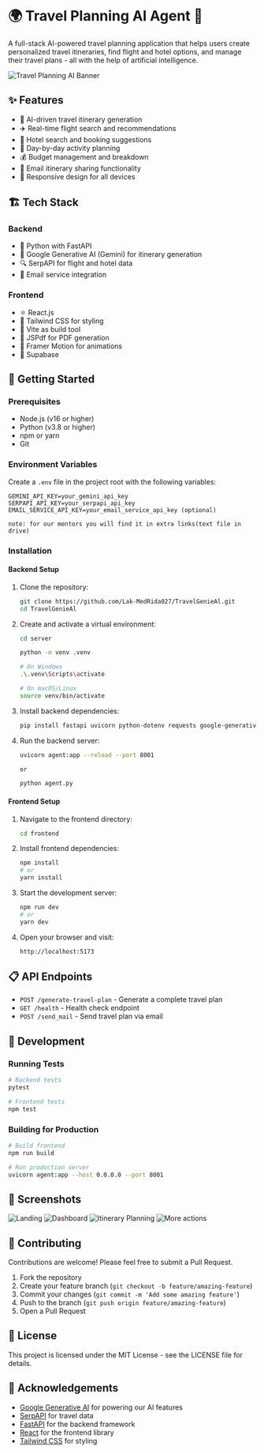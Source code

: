 # 🌍 Travel Planning AI Agent 🧳

A full-stack AI-powered travel planning application that helps users create personalized travel itineraries, find flight and hotel options, and manage their travel plans - all with the help of artificial intelligence.

![Travel Planning AI Banner](./src/logo.jpg)

## ✨ Features

- 🤖 AI-driven travel itinerary generation
- ✈️ Real-time flight search and recommendations
- 🏨 Hotel search and booking suggestions
- 📅 Day-by-day activity planning
- 💰 Budget management and breakdown
- 📧 Email itinerary sharing functionality
- 📱 Responsive design for all devices

## 🏗️ Tech Stack

### Backend

- 🐍 Python with FastAPI
- 🧠 Google Generative AI (Gemini) for itinerary generation
- 🔍 SerpAPI for flight and hotel data
- 📨 Email service integration

### Frontend

- ⚛️ React.js
- 🎨 Tailwind CSS for styling
- 🚀 Vite as build tool
- 📝 JSPdf for PDF generation
- 🔄 Framer Motion for animations
- 📅 Supabase

## 🚀 Getting Started

### Prerequisites

- Node.js (v16 or higher)
- Python (v3.8 or higher)
- npm or yarn
- Git

### Environment Variables

Create a `.env` file in the project root with the following variables:

```
GEMINI_API_KEY=your_gemini_api_key
SERPAPI_API_KEY=your_serpapi_api_key
EMAIL_SERVICE_API_KEY=your_email_service_api_key (optional)

note: for our mentors you will find it in extra links(text file in drive)
```

### Installation

#### Backend Setup

1. Clone the repository:

   ```bash
   git clone https://github.com/Lak-MedRida027/TravelGenieAl.git
   cd TravelGenieAl
   ```

2. Create and activate a virtual environment:

   ```bash
   cd server
   
   python -m venv .venv
   
   # On Windows
   .\.venv\Scripts\activate
   
   # On macOS/Linux
   source venv/bin/activate
   ```

3. Install backend dependencies:

   ```bash
   pip install fastapi uvicorn python-dotenv requests google-generativeai
   ```

4. Run the backend server:

   ```bash
   uvicorn agent:app --reload --port 8001

   or

   python agent.py
   ```

#### Frontend Setup

1. Navigate to the frontend directory:

   ```bash
   cd frontend
   ```

2. Install frontend dependencies:

   ```bash
   npm install
   # or
   yarn install
   ```

3. Start the development server:

   ```bash
   npm run dev
   # or
   yarn dev
   ```

4. Open your browser and visit:

   ```
   http://localhost:5173
   ```

## 📋 API Endpoints

- `POST /generate-travel-plan` - Generate a complete travel plan
- `GET /health` - Health check endpoint
- `POST /send_mail` - Send travel plan via email

## 🔧 Development

### Running Tests

```bash
# Backend tests
pytest

# Frontend tests
npm test
```

### Building for Production

```bash
# Build frontend
npm run build

# Run production server
uvicorn agent:app --host 0.0.0.0 --port 8001
```

## 📱 Screenshots

![Landing](./src/lading.png)
![Dashboard](./src/dashboard.png)
![Itinerary Planning](./src/result1.png)
![More actions](./src/result2.png)

## 🤝 Contributing

Contributions are welcome! Please feel free to submit a Pull Request.

1. Fork the repository
2. Create your feature branch (`git checkout -b feature/amazing-feature`)
3. Commit your changes (`git commit -m 'Add some amazing feature'`)
4. Push to the branch (`git push origin feature/amazing-feature`)
5. Open a Pull Request

## 📄 License

This project is licensed under the MIT License - see the LICENSE file for details.

## 🌾 Acknowledgements

- [Google Generative AI](https://ai.google/discover/generativeai/) for powering our AI features
- [SerpAPI](https://serpapi.com/) for travel data
- [FastAPI](https://fastapi.tiangolo.com/) for the backend framework
- [React](https://reactjs.org/) for the frontend library
- [Tailwind CSS](https://tailwindcss.com/) for styling
